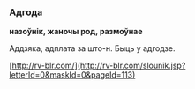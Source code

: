### Адгода
**назоўнік, жаночы род, размоўнае**

Аддзяка, адплата за што-н. Быць у адгодзе.

<a rel="author">[http://rv-blr.com/](http://rv-blr.com/slounik.jsp?letterId=0&maskId=0&pageId=113)</a>
